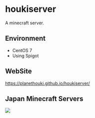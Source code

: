 # houkiserver

A minecraft server.

## Environment

* CentOS 7
* Using Spigot

## WebSite

https://planethouki.github.io/houkiserver/

## Japan Minecraft Servers

<a href="https://minecraft.jp/servers/houkiserver.com"><img src="https://minecraft.jp/servers/houkiserver.com/banner/1/560x95.png"/></a>
